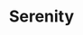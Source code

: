 ---
layout: post
title:  "Serenity"
image0: https://farm6.staticflickr.com/5598/15432367355_28aa1f1561_b.jpg
image1: https://farm3.staticflickr.com/2941/15096827597_4ae976909a_b.jpg
image2:
thumbnail: https://farm4.staticflickr.com/3904/15258706376_0776bc1308_m.jpg
dimensionX: 21.5"
dimensionY: 15"
dimensionZ: 3"
materials: Walnut & Copper
price: $300
---